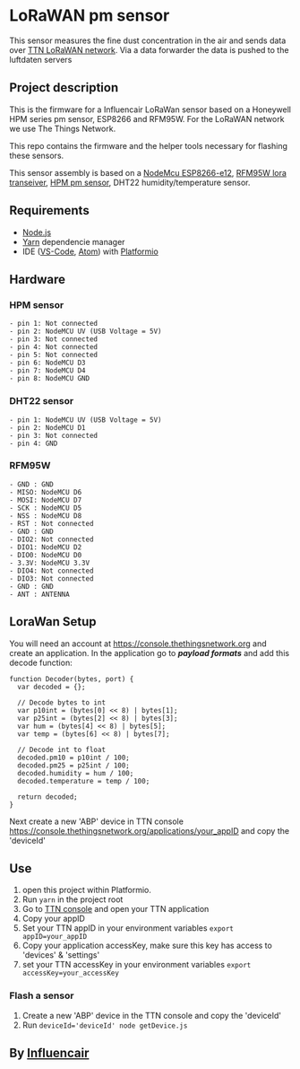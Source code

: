 # LoRaWAN pm sensor

This sensor measures the fine dust concentration in the air and sends data over [TTN LoRaWAN network](https://thethingsnetwork.org). Via a data forwarder the data is pushed to the luftdaten servers

## Project description

This is the firmware for a Influencair LoRaWan sensor based on a Honeywell HPM series pm sensor, ESP8266 and RFM95W. For the LoRaWAN network we use The Things Network.

This repo contains the firmware and the helper tools necessary for flashing these sensors.

This sensor assembly is based on a [NodeMcu ESP8266-e12](https://github.com/nodemcu/nodemcu-devkit-v1.0), [RFM95W lora transeiver](http://www.hoperf.com/rf_transceiver/lora/RFM95W.html), [HPM pm sensor](https://sensing.honeywell.com/sensors/optical-sensors/particle-sensors/hpm-series), DHT22 humidity/temperature sensor.

## Requirements
- [Node.js](https://nodejs.org/en/)
- [Yarn](https://yarnpkg.com/en/docs/install) dependencie manager
- IDE ([VS-Code](https://code.visualstudio.com/), [Atom](https://atom.io/)) with [Platformio](http://platformio.org/)

## Hardware

### HPM sensor
```
- pin 1: Not connected
- pin 2: NodeMCU UV (USB Voltage = 5V)
- pin 3: Not connected
- pin 4: Not connected
- pin 5: Not connected
- pin 6: NodeMCU D3
- pin 7: NodeMCU D4
- pin 8: NodeMCU GND
```

### DHT22 sensor
```
- pin 1: NodeMCU UV (USB Voltage = 5V)
- pin 2: NodeMCU D1
- pin 3: Not connected
- pin 4: GND
```

### RFM95W
```
- GND : GND
- MISO: NodeMCU D6
- MOSI: NodeMCU D7
- SCK : NodeMCU D5
- NSS : NodeMCU D8
- RST : Not connected
- GND : GND
- DIO2: Not connected
- DIO1: NodeMCU D2
- DIO0: NodeMCU D0
- 3.3V: NodeMCU 3.3V
- DIO4: Not connected
- DIO3: Not connected
- GND : GND
- ANT : ANTENNA
```

## LoraWan Setup

You will need an account at https://console.thethingsnetwork.org and create an application. 
In the application go to _**payload formats**_ and add this decode function:
```
function Decoder(bytes, port) {
  var decoded = {};

  // Decode bytes to int
  var p10int = (bytes[0] << 8) | bytes[1];
  var p25int = (bytes[2] << 8) | bytes[3];
  var hum = (bytes[4] << 8) | bytes[5];
  var temp = (bytes[6] << 8) | bytes[7];

  // Decode int to float
  decoded.pm10 = p10int / 100;
  decoded.pm25 = p25int / 100;
  decoded.humidity = hum / 100;
  decoded.temperature = temp / 100;

  return decoded;
}
```

Next create a new 'ABP' device in TTN console https://console.thethingsnetwork.org/applications/your_appID and copy the 'deviceId'

## Use

1. open this project within Platformio.
2. Run `yarn` in the project root
3. Go to [TTN console](https://console.thethingsnetwork.org/applications/) and open your TTN application
4. Copy your appID
5. Set your TTN appID in your environment variables `export appID=your_appID`
6. Copy your application accessKey, make sure this key has access to 'devices' & 'settings'
7. set your TTN accessKey in your environment variables `export accessKey=your_accessKey`

### Flash a sensor
1. Create a new 'ABP' device in the TTN console and  copy the 'deviceId'
2. Run `deviceId='deviceId' node getDevice.js`

## By [Influencair](http://influencair.be)
